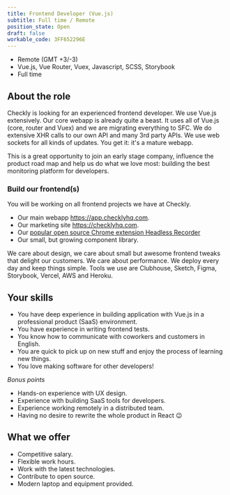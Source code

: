 ```yaml
---
title: Frontend Developer (Vue.js)
subtitle: Full time / Remote
position_state: Open
draft: false
workable_code: 3FF652296E
---
```


- Remote (GMT +3/-3)
- Vue.js, Vue Router, Vuex, Javascript, SCSS, Storybook
- Full time

## About the role

Checkly is looking for an experienced frontend developer. We use Vue.js extensively. Our core webapp is already quite a
beast. It uses all of Vue.js (core, router and Vuex) and we are migrating everything to SFC. We do extensive XHR calls to our
own API and many 3rd party APIs. We use web sockets for all kinds of updates. You get it: it's a mature webapp.

This is a great opportunity to join an early stage company, influence the product road map and help us do what we love most:
building the best monitoring platform for developers.

### Build our frontend(s)
You will be working on all frontend projects we have at Checkly.

- Our main webapp https://app.checklyhq.com.
- Our marketing site https://checklyhq.com.
- Our [popular open source Chrome extension Headless Recorder](https://github.com/checkly/headless-recorder)
- Our small, but growing component library.

We care about design, we care about small but awesome frontend tweaks that delight our customers. We care about performance.
We deploy every day and keep things simple. Tools we use are Clubhouse, Sketch, Figma, Storybook, Vercel, AWS and Heroku.

## Your skills

- You have deep experience in building application with Vue.js in a professional product (SaaS) environment.
- You have experience in writing frontend tests.
- You know how to communicate with coworkers and customers in English.
- You are quick to pick up on new stuff and enjoy the process of learning new things.
- You love making software for other developers!

*Bonus points*

- Hands-on experience with UX design.
- Experience with building SaaS tools for developers.
- Experience working remotely in a distributed team.
- Having no desire to rewrite the whole product in React 😉

## What we offer
- Competitive salary.
- Flexible work hours.
- Work with the latest technologies.
- Contribute to open source.
- Modern laptop and equipment provided.

